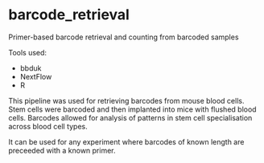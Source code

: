 # barcode_retrieval
Primer-based barcode retrieval and counting from barcoded samples


Tools used:

* bbduk
* NextFlow
* R

This pipeline was used for retrieving barcodes from mouse blood cells. Stem cells were barcoded and then implanted into mice with flushed blood cells. Barcodes allowed for analysis of patterns in stem cell specialisation across blood cell types.

It can be used for any experiment where barcodes of known length are preceeded with a known primer.

